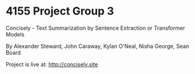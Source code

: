 # 4155 Project Group 3
Concisely - Text Summarization by Sentence Extraction or Transformer Models

By Alexander Steward, John Caraway, Kylan O'Neal, Nisha George, Sean Board

Project is live at: http://concisely.site
